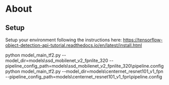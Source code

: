 # About

## Setup
Setup your environment following the instructions here:
https://tensorflow-object-detection-api-tutorial.readthedocs.io/en/latest/install.html


python model_main_tf2.py --model_dir=models\ssd_mobilenet_v2_fpnlite_320 --pipeline_config_path=models\ssd_mobilenet_v2_fpnlite_320\pipeline.config
python model_main_tf2.py --model_dir=models\centernet_resnet101_v1_fpn --pipeline_config_path=models\centernet_resnet101_v1_fpn\pipeline.config
